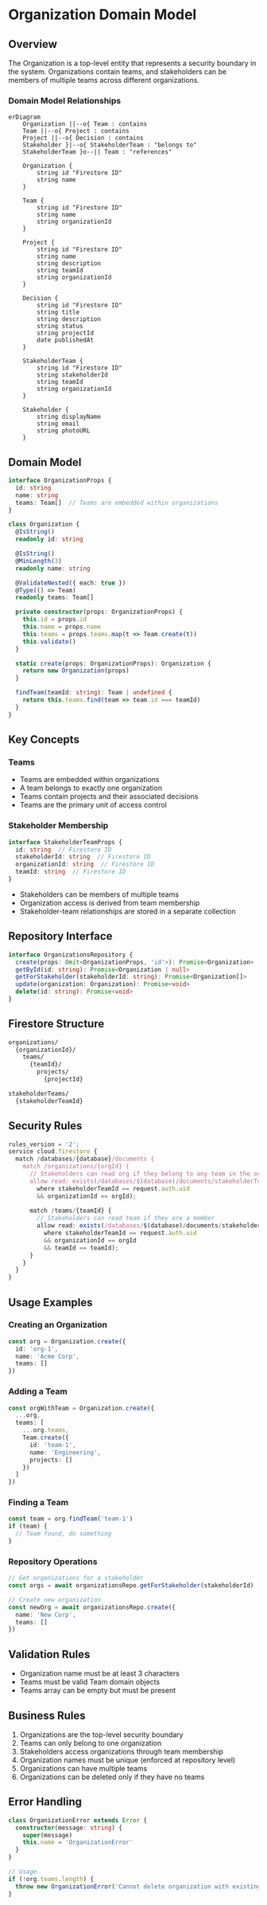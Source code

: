 # Organization Domain Model

## Overview

The Organization is a top-level entity that represents a security boundary in the system. Organizations contain teams, and stakeholders can be members of multiple teams across different organizations.

### Domain Model Relationships

```mermaid
erDiagram
    Organization ||--o{ Team : contains
    Team ||--o{ Project : contains
    Project ||--o{ Decision : contains
    Stakeholder }|--o{ StakeholderTeam : "belongs to"
    StakeholderTeam }o--|| Team : "references"
    
    Organization {
        string id "Firestore ID"
        string name
    }
    
    Team {
        string id "Firestore ID"
        string name
        string organizationId
    }
    
    Project {
        string id "Firestore ID"
        string name
        string description
        string teamId
        string organizationId
    }
    
    Decision {
        string id "Firestore ID"
        string title
        string description
        string status
        string projectId
        date publishedAt
    }
    
    StakeholderTeam {
        string id "Firestore ID"
        string stakeholderId
        string teamId
        string organizationId
    }
    
    Stakeholder {
        string displayName
        string email
        string photoURL
    }
```

## Domain Model

```typescript
interface OrganizationProps {
  id: string
  name: string
  teams: Team[]  // Teams are embedded within organizations
}

class Organization {
  @IsString()
  readonly id: string

  @IsString()
  @MinLength(3)
  readonly name: string

  @ValidateNested({ each: true })
  @Type(() => Team)
  readonly teams: Team[]

  private constructor(props: OrganizationProps) {
    this.id = props.id
    this.name = props.name
    this.teams = props.teams.map(t => Team.create(t))
    this.validate()
  }

  static create(props: OrganizationProps): Organization {
    return new Organization(props)
  }

  findTeam(teamId: string): Team | undefined {
    return this.teams.find(team => team.id === teamId)
  }
}
```

## Key Concepts

### Teams
- Teams are embedded within organizations
- A team belongs to exactly one organization
- Teams contain projects and their associated decisions
- Teams are the primary unit of access control

### Stakeholder Membership
```typescript
interface StakeholderTeamProps {
  id: string  // Firestore ID
  stakeholderId: string  // Firestore ID
  organizationId: string  // Firestore ID
  teamId: string  // Firestore ID
}
```
- Stakeholders can be members of multiple teams
- Organization access is derived from team membership
- Stakeholder-team relationships are stored in a separate collection

## Repository Interface

```typescript
interface OrganizationsRepository {
  create(props: Omit<OrganizationProps, 'id'>): Promise<Organization>
  getById(id: string): Promise<Organization | null>
  getForStakeholder(stakeholderId: string): Promise<Organization[]>
  update(organization: Organization): Promise<void>
  delete(id: string): Promise<void>
}
```

## Firestore Structure

```sh
organizations/
  {organizationId}/
    teams/
      {teamId}/
        projects/
          {projectId}

stakeholderTeams/
  {stakeholderTeamId}
```

## Security Rules

```typescript
rules_version = '2';
service cloud.firestore {
  match /databases/{database}/documents {
    match /organizations/{orgId} {
      // Stakeholders can read org if they belong to any team in the org
      allow read: exists(/databases/$(database)/documents/stakeholderTeams/{stakeholderTeamId}
        where stakeholderTeamId == request.auth.uid 
        && organizationId == orgId);
      
      match /teams/{teamId} {
        // Stakeholders can read team if they are a member
        allow read: exists(/databases/$(database)/documents/stakeholderTeams/{stakeholderTeamId}
          where stakeholderTeamId == request.auth.uid 
          && organizationId == orgId
          && teamId == teamId);
      }
    }
  }
}
```

## Usage Examples

### Creating an Organization
```typescript
const org = Organization.create({
  id: 'org-1',
  name: 'Acme Corp',
  teams: []
})
```

### Adding a Team
```typescript
const orgWithTeam = Organization.create({
  ...org,
  teams: [
    ...org.teams,
    Team.create({
      id: 'team-1',
      name: 'Engineering',
      projects: []
    })
  ]
})
```

### Finding a Team
```typescript
const team = org.findTeam('team-1')
if (team) {
  // Team found, do something
}
```

### Repository Operations
```typescript
// Get organizations for a stakeholder
const orgs = await organizationsRepo.getForStakeholder(stakeholderId)

// Create new organization
const newOrg = await organizationsRepo.create({
  name: 'New Corp',
  teams: []
})
```

## Validation Rules

- Organization name must be at least 3 characters
- Teams must be valid Team domain objects
- Teams array can be empty but must be present

## Business Rules

1. Organizations are the top-level security boundary
2. Teams can only belong to one organization
3. Stakeholders access organizations through team membership
4. Organization names must be unique (enforced at repository level)
5. Organizations can have multiple teams
6. Organizations can be deleted only if they have no teams

## Error Handling

```typescript
class OrganizationError extends Error {
  constructor(message: string) {
    super(message)
    this.name = 'OrganizationError'
  }
}

// Usage
if (!org.teams.length) {
  throw new OrganizationError('Cannot delete organization with existing teams')
}
```
